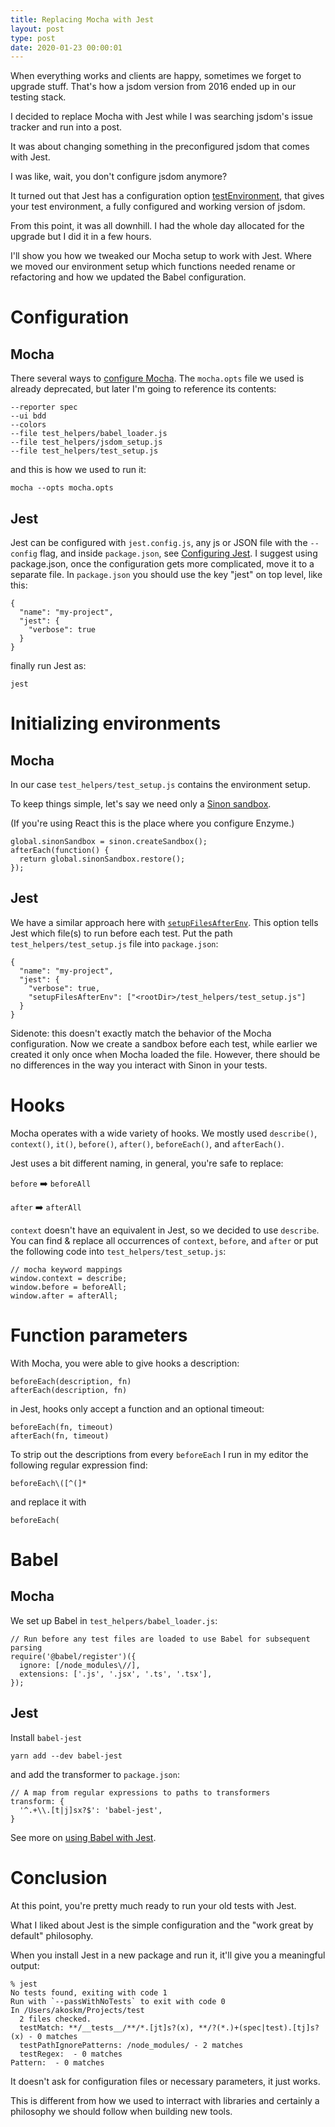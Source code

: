 ```yaml
---
title: Replacing Mocha with Jest
layout: post
type: post
date: 2020-01-23 00:00:01
---
```


When everything works and clients are happy, sometimes we forget to upgrade stuff. That's how a jsdom version from 2016 ended up in our testing stack.

I decided to replace Mocha with Jest while I was searching jsdom's issue tracker and run into a post.

It was about changing something in the preconfigured jsdom that comes with Jest.

I was like, wait, you don't configure jsdom anymore?

It turned out that Jest has a configuration option [testEnvironment](https://jestjs.io/docs/en/configuration#testenvironment-string), that gives your test environment, a fully configured and working version of jsdom.

From this point, it was all downhill. I had the whole day allocated for the upgrade but I did it in a few hours.

I'll show you how we tweaked our Mocha setup to work with Jest. Where we moved our environment setup which functions needed rename or refactoring and how we updated the Babel configuration.

# Configuration

## Mocha
There several ways to [configure Mocha]([https://mochajs.org/#configuring-mocha-nodejs]). The `mocha.opts` file we used is already deprecated, but later I'm going to reference its contents:

```
--reporter spec
--ui bdd
--colors
--file test_helpers/babel_loader.js
--file test_helpers/jsdom_setup.js
--file test_helpers/test_setup.js
```

and this is how we used to run it:
```
mocha --opts mocha.opts
```


## Jest
Jest can be configured with `jest.config.js`, any js or JSON file with the `--config` flag, and inside `package.json`, see [Configuring Jest](https://jestjs.io/docs/en/configuration.html). I suggest using package.json, once the configuration gets more complicated, move it to a separate file.
In `package.json` you should use the key "jest" on top level, like this:

```
{
  "name": "my-project",
  "jest": {
    "verbose": true
  }
}
```
finally run Jest as:

```
jest
```

# Initializing environments

## Mocha
In our case `test_helpers/test_setup.js` contains the environment setup.

To keep things simple, let's say we need only a [Sinon sandbox](https://sinonjs.org/releases/latest/sandbox/).

(If you're using React this is the place where you configure Enzyme.)

```
global.sinonSandbox = sinon.createSandbox();
afterEach(function() {
  return global.sinonSandbox.restore();
});
```

## Jest
We have a similar approach here with [`setupFilesAfterEnv`](https://jestjs.io/docs/en/configuration#setupfilesafterenv-array).
This option tells Jest which file(s) to run before each test. Put the path `test_helpers/test_setup.js` file into `package.json`:

```
{
  "name": "my-project",
  "jest": {
    "verbose": true,
    "setupFilesAfterEnv": ["<rootDir>/test_helpers/test_setup.js"]
  }
}
```

Sidenote: this doesn't exactly match the behavior of the Mocha configuration. Now we create a sandbox before each test, while earlier we created it only once when Mocha loaded the file. However, there should be no differences in the way you interact with Sinon in your tests.

# Hooks

Mocha operates with a wide variety of hooks. We mostly used `describe()`, `context()`, `it()`, `before()`, `after()`, `beforeEach()`, and `afterEach()`.

Jest uses a bit different naming, in general, you're safe to replace:

`before` ➡️ `beforeAll`

`after` ➡️ `afterAll`

`context` doesn't have an equivalent in Jest, so we decided to use `describe`.
You can find & replace all occurrences of `context`, `before`, and `after` or put the following code into `test_helpers/test_setup.js`:

```
// mocha keyword mappings
window.context = describe;
window.before = beforeAll;
window.after = afterAll;
```

# Function parameters

With Mocha, you were able to give hooks a description:
```
beforeEach(description, fn)
afterEach(description, fn)
```

in Jest, hooks only accept a function and an optional timeout:

```
beforeEach(fn, timeout)
afterEach(fn, timeout)
```

To strip out the descriptions from every `beforeEach` I run in my editor the following regular expression find:
```
beforeEach\([^(]*
```
and replace it with
```
beforeEach(
```


# Babel

## Mocha
We set up Babel in `test_helpers/babel_loader.js`:

```
// Run before any test files are loaded to use Babel for subsequent parsing
require('@babel/register')({
  ignore: [/node_modules\//],
  extensions: ['.js', '.jsx', '.ts', '.tsx'],
});
```

## Jest
Install `babel-jest`
```
yarn add --dev babel-jest
```

and add the transformer to  `package.json`:
```
// A map from regular expressions to paths to transformers
transform: {
  '^.+\\.[t|j]sx?$': 'babel-jest',
}
```

See more on [using Babel with Jest](https://jestjs.io/docs/en/getting-started#using-babel).

# Conclusion

At this point, you're pretty much ready to run your old tests with Jest.

What I liked about Jest is the simple configuration and the "work great by default" philosophy.

When you install Jest in a new package and run it, it'll give you a meaningful output:

```
% jest
No tests found, exiting with code 1
Run with `--passWithNoTests` to exit with code 0
In /Users/akoskm/Projects/test
  2 files checked.
  testMatch: **/__tests__/**/*.[jt]s?(x), **/?(*.)+(spec|test).[tj]s?(x) - 0 matches
  testPathIgnorePatterns: /node_modules/ - 2 matches
  testRegex:  - 0 matches
Pattern:  - 0 matches
```

It doesn't ask for configuration files or necessary parameters, it just works.

This is different from how we used to interract with libraries and certainly a philosophy we should follow when building new tools.